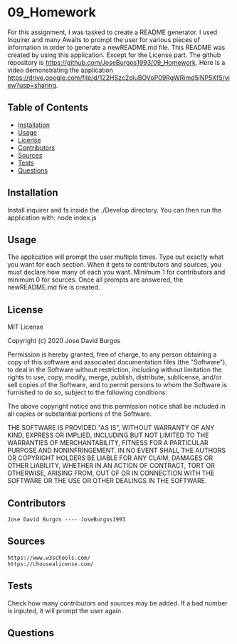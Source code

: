 # 09_Homework
For this assignment, I was tasked to create a README generator. I used Inquirer and many Awaits to prompt the user for various pieces of information in order to generate a newREADME.md file. This README was created by using this application. Except for the License part. The github repository is https://github.com/JoseBurgos1993/09_Homework. Here is a video demonstrating the application https://drive.google.com/file/d/122HSzc2diuBOVoP09RgWRimd5jNP5Xf5/view?usp=sharing.

## Table of Contents
* [Installation](#installation)
* [Usage](#usage)
* [License](#license)
* [Contributors](#contributors)
* [Sources](#sources)
* [Tests](#tests)
* [Questions](#questions)

## Installation
Install inquirer and fs inside the ./Develop directory. You can then run the application with: node index.js

## Usage
The application will prompt the user multiple times. Type out exactly what you want for each section. When it gets to contributors and sources, you must declare how many of each you want. Minimum 1 for contributors and minimum 0 for sources. Once all prompts are answered, the newREADME.md file is created.

## License
MIT License

Copyright (c) 2020 Jose David Burgos

Permission is hereby granted, free of charge, to any person obtaining a copy
of this software and associated documentation files (the "Software"), to deal
in the Software without restriction, including without limitation the rights
to use, copy, modify, merge, publish, distribute, sublicense, and/or sell
copies of the Software, and to permit persons to whom the Software is
furnished to do so, subject to the following conditions:

The above copyright notice and this permission notice shall be included in all
copies or substantial portions of the Software.

THE SOFTWARE IS PROVIDED "AS IS", WITHOUT WARRANTY OF ANY KIND, EXPRESS OR
IMPLIED, INCLUDING BUT NOT LIMITED TO THE WARRANTIES OF MERCHANTABILITY,
FITNESS FOR A PARTICULAR PURPOSE AND NONINFRINGEMENT. IN NO EVENT SHALL THE
AUTHORS OR COPYRIGHT HOLDERS BE LIABLE FOR ANY CLAIM, DAMAGES OR OTHER
LIABILITY, WHETHER IN AN ACTION OF CONTRACT, TORT OR OTHERWISE, ARISING FROM,
OUT OF OR IN CONNECTION WITH THE SOFTWARE OR THE USE OR OTHER DEALINGS IN THE
SOFTWARE.

## Contributors

    Jose David Burgos ---- JoseBurgos1993

## Sources
    https://www.w3schools.com/
    https://choosealicense.com/

## Tests
Check how many contributors and sources may be added. If a bad number is inputed, it will prompt the user again.

## Questions

